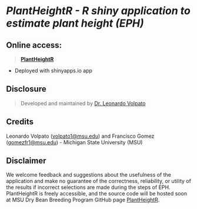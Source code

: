 # *PlantHeightR - R shiny application to estimate plant height (EPH)*

## Online access:
>[**PlantHeightR**](https://msudrybeanbreeding.shinyapps.io/PlantHeightR/)
- Deployed with shinyapps.io app
## Disclosure
> Developed and maintained by [Dr. Leonardo Volpato](https://github.com/volpatoo)
## Credits
Leonardo Volpato (volpato1@msu.edu) and Francisco Gomez (gomezfr1@msu.edu) - Michigan State University (MSU)

## Disclaimer

We welcome feedback and suggestions about the usefulness of the application and make no guarantee of the correctness, reliability, or utility of the results if incorrect selections are made during the steps of EPH. PlantHeightR is freely accessible, and the source code will be hosted soon at MSU Dry Bean Breeding Program GitHub page [PlantHeightR](https://github.com/msudrybeanbreeding/PlantHeightR).